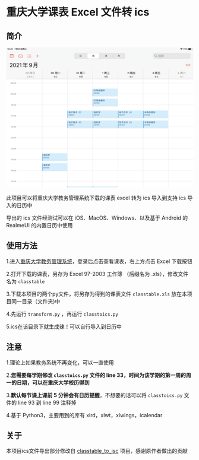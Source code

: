 # 重庆大学课表 Excel 文件转 ics
## 简介
![demo](demo.png)

此项目可以将重庆大学教务管理系统下载的课表 excel 转为 ics 导入到支持 ics 导入的日历中

导出的 ics 文件经测试可以在 iOS、MacOS、Windows、以及基于 Android 的 RealmeUI 的内置日历中使用

## 使用方法
1.进入[重庆大学教务管理系统](http://my.cqu.edu.cn/enroll/CourseStuSelectionList)，登录后点击查看课表，右上方点击 Excel 下载按钮

2.打开下载的课表，另存为 Excel 97-2003 工作簿 （后缀名为 .xls），修改文件名为 `classtable`

3.下载本项目的两个py文件，将另存为得到的课表文件 `classtable.xls` 放在本项目同一目录（文件夹)中

4.先运行 `transform.py` ，再运行 `classtoics.py`

5.ics在该目录下就生成辣！可以自行导入到日历中

## 注意
1.理论上如果教务系统不再变化，可以一直使用

2.**您需要每学期修改 `classtoics.py` 文件的 line 33，时间为该学期的第一周的周一的日期，可以在重庆大学校历得到**

3.**默认每节课上课前 5 分钟会有日历提醒**，不想要的话可以将 `classtoics.py` 文件的 line 93 到 line 99 注释掉

4.基于 Python3，主要用到的库有 xlrd，xlwt，xlwings，icalendar

## 关于
本项目ics文件导出部分修改自 [classtable_to_isc](https://gitee.com/code_cloudlmy/classtable_to_isc) 项目，感谢原作者做出的贡献
